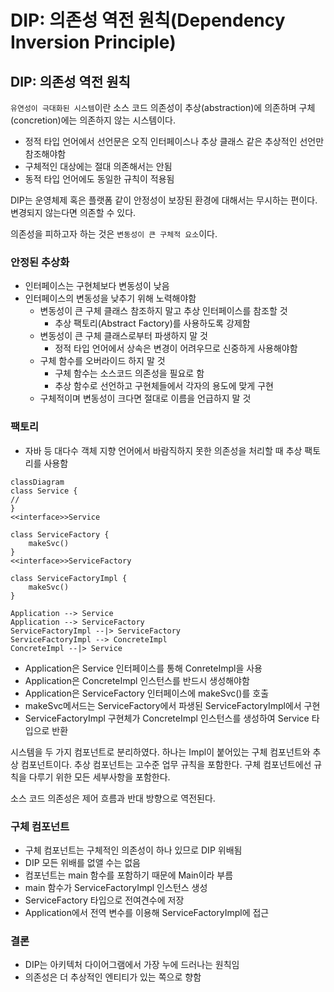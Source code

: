 # DIP: 의존성 역전 원칙(Dependency Inversion Principle)

## DIP: 의존성 역전 원칙

`유연성이 극대화된 시스템`이란 소스 코드 의존성이 추상(abstraction)에 의존하며 구체(concretion)에는 의존하지 않는 시스템이다.

* 정적 타입 언어에서 선언문은 오직 인터페이스나 추상 클래스 같은 추상적인 선언만 참조해야함
* 구체적인 대상에는 절대 의존해서는 안됨
* 동적 타입 언어에도 동일한 규칙이 적용됨

DIP는 운영체제 혹은 플랫폼 같이 안정성이 보장된 환경에 대해서는 무시하는 편이다. 변경되지 않는다면 의존할 수 있다.

의존성을 피하고자 하는 것은 `변동성이 큰 구체적 요소`이다.

### 안정된 추상화

* 인터페이스는 구현체보다 변동성이 낮음
* 인터페이스의 변동성을 낮추기 위해 노력해야함
  * 변동성이 큰 구체 클래스 참조하지 말고 추상 인터페이스를 참조할 것
    * 추상 팩토리(Abstract Factory)를 사용하도록 강제함
  * 변동성이 큰 구체 클래스로부터 파생하지 말 것
    * 정적 타입 언어에서 상속은 변경이 어려우므로 신중하게 사용해야함
  * 구체 함수를 오버라이드 하지 말 것
    * 구체 함수는 소스코드 의존성을 필요로 함
    * 추상 함수로 선언하고 구현체들에서 각자의 용도에 맞게 구현
  * 구체적이며 변동성이 크다면 절대로 이름을 언급하지 말 것

### 팩토리
  
* 자바 등 대다수 객체 지향 언어에서 바람직하지 못한 의존성을 처리할 때 추상 팩토리를 사용함

```mermaid
classDiagram
class Service {
//
}
<<interface>>Service

class ServiceFactory {
    makeSvc()
}
<<interface>>ServiceFactory

class ServiceFactoryImpl {
    makeSvc()
}

Application --> Service
Application --> ServiceFactory
ServiceFactoryImpl --|> ServiceFactory
ServiceFactoryImpl --> ConcreteImpl
ConcreteImpl --|> Service
```

* Application은 Service 인터페이스를 통해 ConreteImpl을 사용
* Application은 ConcreteImpl 인스턴스를 반드시 생성해야함
* Application은 ServiceFactory 인터페이스에 makeSvc()를 호출
* makeSvc메서드는 ServiceFactory에서 파생된 ServiceFactoryImpl에서 구현
* ServiceFactoryImpl 구현체가 ConcreteImpl 인스턴스를 생성하여 Service 타입으로 반환

시스템을 두 가지 컴포넌트로 분리하였다. 하나는 Impl이 붙어있는 구체 컴포넌트와 추상 컴포넌트이다. 추상 컴포넌트는 고수준 업무 규칙을 포함한다. 구체 컴포넌트에선 규칙을 다루기 위한 모든 세부사항을 포함한다.

소스 코드 의존성은 제어 흐름과 반대 방향으로 역전된다.

### 구체 컴포넌트

* 구체 컴포넌트는 구체적인 의존성이 하나 있므로 DIP 위배됨
* DIP 모든 위배를 없앨 수는 없음
* 컴포넌트는 main 함수를 포함하기 때문에 Main이라 부름
* main 함수가 ServiceFactoryImpl 인스턴스 생성
* ServiceFactory 타입으로 전여견수에 저장
* Application에서 전역 변수를 이용해 ServiceFactoryImpl에 접근

### 결론

* DIP는 아키텍처 다이어그램에서 가장 누에 드러나는 원칙임
* 의존성은 더 추상적인 엔티티가 있는 쪽으로 향함

